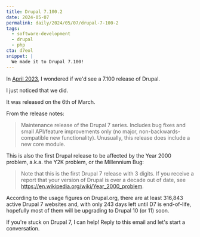 ```yaml
---
title: Drupal 7.100.2
date: 2024-05-07
permalink: daily/2024/05/07/drupal-7-100-2
tags:
  - software-development
  - drupal
  - php
cta: d7eol
snippet: |
  We made it to Drupal 7.100!
---
```


In [April 2023][post], I wondered if we'd see a 7.100 release of Drupal.

I just noticed that we did.

It was released on the 6th of March.

From the release notes:

> Maintenance release of the Drupal 7 series. Includes bug fixes and small API/feature improvements only (no major, non-backwards-compatible new functionality). Unusually, this release does include a new core module.

This is also the first Drupal release to be affected by the Year 2000 problem, a.k.a. the Y2K problem, or the Millennium Bug:

> Note that this is the first Drupal 7 release with 3 digits. If you receive a report that your version of Drupal is over a decade out of date, see https://en.wikipedia.org/wiki/Year_2000_problem.

According to the usage figures on Drupal.org, there are at least 316,843 active Drupal 7 websites and, with only 243 days left until D7 is end-of-life, hopefully most of them will be upgrading to Drupal 10 (or 11) soon.

If you're stuck on Drupal 7, I can help! Reply to this email and let's start a conversation.

[post]: {{site.url}}/archive/2023/04/30/will-we-see-drupal-7-100
